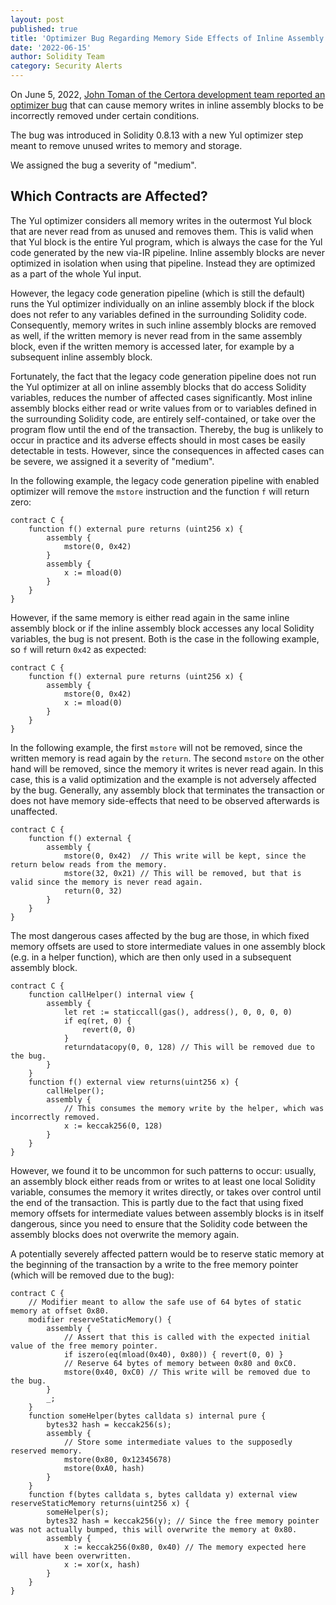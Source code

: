 ```yaml
---
layout: post
published: true
title: 'Optimizer Bug Regarding Memory Side Effects of Inline Assembly'
date: '2022-06-15'
author: Solidity Team
category: Security Alerts
---
```


On June 5, 2022, [John Toman of the Certora development team reported an optimizer bug](https://medium.com/certora/overly-optimistic-optimizer-certora-bug-disclosure-2101e3f7994d)
that can cause memory writes in inline assembly blocks to be incorrectly removed
under certain conditions.

The bug was introduced in Solidity 0.8.13 with a new Yul optimizer step meant to
remove unused writes to memory and storage.

We assigned the bug a severity of "medium".

## Which Contracts are Affected?

The Yul optimizer considers all memory writes in the outermost Yul block that are
never read from as unused and removes them. This is valid when that Yul block is
the entire Yul program, which is always the case for the Yul code generated by the
new via-IR pipeline. Inline assembly blocks are never optimized in isolation when
using that pipeline. Instead they are optimized as a part of the whole Yul input.

However, the legacy code generation pipeline (which is still the default) runs the
Yul optimizer individually on an inline assembly block if the block does not refer
to any variables defined in the surrounding Solidity code. Consequently, memory
writes in such inline assembly blocks are removed as well, if the written memory is
never read from in the same assembly block, even if the written memory is accessed
later, for example by a subsequent inline assembly block.

Fortunately, the fact that the legacy code generation pipeline does not run the Yul
optimizer at all on inline assembly blocks that do access Solidity variables,
reduces the number of affected cases significantly. Most inline assembly blocks either
read or write values from or to variables defined in the surrounding Solidity code,
are entirely self-contained, or take over the program flow until the end of
the transaction. Thereby, the bug is unlikely to occur in practice and its adverse
effects should in most cases be easily detectable in tests. However,
since the consequences in affected cases can be severe, we assigned it a severity
of "medium".

In the following example, the legacy code generation pipeline with enabled optimizer will
remove the `mstore` instruction and the function `f` will return zero:

```solidity
contract C {
    function f() external pure returns (uint256 x) {
        assembly {
            mstore(0, 0x42)
        }
        assembly {
            x := mload(0)
        }
    }
}
```

However, if the same memory is either read again in the same inline assembly block
or if the inline assembly block accesses any local Solidity variables, the bug is
not present. Both is the case in the following example, so `f` will return
`0x42` as expected:

```solidity
contract C {
    function f() external pure returns (uint256 x) {
        assembly {
            mstore(0, 0x42)
            x := mload(0)
        }
    }
}
```

In the following example, the first `mstore` will not be removed, since the written memory
is read again by the `return`. The second `mstore` on the other hand will be removed, since the memory
it writes is never read again. In this case, this is a valid optimization and the example is not adversely
affected by the bug. Generally, any assembly block that terminates the transaction or does not have memory side-effects that
need to be observed afterwards is unaffected.

```solidity
contract C {
    function f() external {
        assembly {
            mstore(0, 0x42)  // This write will be kept, since the return below reads from the memory.
            mstore(32, 0x21) // This will be removed, but that is valid since the memory is never read again.
            return(0, 32)
        }
    }
}
```

The most dangerous cases affected by the bug are those, in which fixed memory offsets are used to store intermediate
values in one assembly block (e.g. in a helper function), which are then only used in a subsequent assembly block.

```solidity
contract C {
    function callHelper() internal view {
        assembly {
            let ret := staticcall(gas(), address(), 0, 0, 0, 0)
            if eq(ret, 0) {
                revert(0, 0)
            }
            returndatacopy(0, 0, 128) // This will be removed due to the bug.
        }
    }
    function f() external view returns(uint256 x) {
        callHelper();
        assembly {
            // This consumes the memory write by the helper, which was incorrectly removed.
            x := keccak256(0, 128)
        }
    }
}
```

However, we found it to be uncommon for such patterns to occur: usually, an assembly block either reads from or writes
to at least one local Solidity variable, consumes the memory it writes directly, or takes over control until the end of
the transaction. This is partly due to the fact that using fixed memory offsets for intermediate values between assembly
blocks is in itself dangerous, since you need to ensure that the Solidity code between the assembly blocks does not overwrite
the memory again.

A potentially severely affected pattern would be to reserve static memory at the beginning of the transaction by a write to the
free memory pointer (which will be removed due to the bug):

```solidity
contract C {
    // Modifier meant to allow the safe use of 64 bytes of static memory at offset 0x80.
    modifier reserveStaticMemory() {
        assembly {
            // Assert that this is called with the expected initial value of the free memory pointer.
            if iszero(eq(mload(0x40), 0x80)) { revert(0, 0) }
            // Reserve 64 bytes of memory between 0x80 and 0xC0.
            mstore(0x40, 0xC0) // This write will be removed due to the bug.
        }
        _;
    }
    function someHelper(bytes calldata s) internal pure {
        bytes32 hash = keccak256(s);
        assembly {
            // Store some intermediate values to the supposedly reserved memory.
            mstore(0x80, 0x12345678)
            mstore(0xA0, hash)
        }
    }
    function f(bytes calldata s, bytes calldata y) external view reserveStaticMemory returns(uint256 x) {
        someHelper(s);
        bytes32 hash = keccak256(y); // Since the free memory pointer was not actually bumped, this will overwrite the memory at 0x80.
        assembly {
            x := keccak256(0x80, 0x40) // The memory expected here will have been overwritten.
            x := xor(x, hash)
        }
    }
}
```
